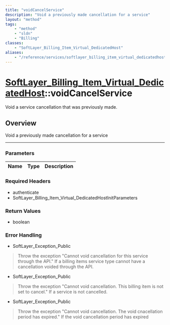 ```yaml
---
title: "voidCancelService"
description: "Void a previously made cancellation for a service"
layout: "method"
tags:
    - "method"
    - "sldn"
    - "Billing"
classes:
    - "SoftLayer_Billing_Item_Virtual_DedicatedHost"
aliases:
    - "/reference/services/softlayer_billing_item_virtual_dedicatedhost/voidCancelService"
---
```

# [SoftLayer_Billing_Item_Virtual_DedicatedHost](/reference/services/SoftLayer_Billing_Item_Virtual_DedicatedHost)::voidCancelService


Void a service cancellation that was previously made.


## Overview 
Void a previously made cancellation for a service 

-----

### Parameters 
|Name | Type | Description |
| --- | --- | --- |


### Required Headers
* authenticate
* SoftLayer_Billing_Item_Virtual_DedicatedHostInitParameters


### Return Values
* boolean



### Error Handling

* SoftLayer_Exception_Public 

> Throw the exception "Cannot void cancellation for this service through the API." If a billing items service type cannot have a cancellation voided through the API. 

* SoftLayer_Exception_Public 

> Throw the exception "Cannot void cancellation.  This billing item is not set to cancel." If a service is not cancelled. 

* SoftLayer_Exception_Public 

> Throw the exception "Cannot void cancellation.  The void cnacellation period has expired." If the void cancellation period has expired 




